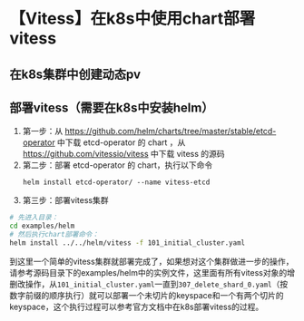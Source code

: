 # 【Vitess】在k8s中使用chart部署vitess
## 在k8s集群中创建动态pv

## 部署vitess（需要在k8s中安装helm）
1. 第一步：从 https://github.com/helm/charts/tree/master/stable/etcd-operator 中下载 etcd-operator 的 chart ，从 https://github.com/vitessio/vitess 中下载 vitess 的源码
2.  第二步：部署 etcd-operator 的 chart，执行以下命令
    ```
    helm install etcd-operator/ --name vitess-etcd
    ```
3. 第三步：部署vitess集群
```sh
# 先进入目录：
cd examples/helm
# 然后执行chart部署命令：
helm install ../../helm/vitess -f 101_initial_cluster.yaml
```

到这里一个简单的vitess集群就部署完成了，如果想对这个集群做进一步的操作，请参考源码目录下的examples/helm中的实例文件，这里面有所有vitess对象的增删改操作，从<code>101_initial_cluster.yaml</code>一直到<code>307_delete_shard_0.yaml</code>（按数字前缀的顺序执行）就可以部署一个未切片的keyspace和一个有两个切片的keyspace，这个执行过程可以参考官方文档中在k8s部署vitess的过程。
